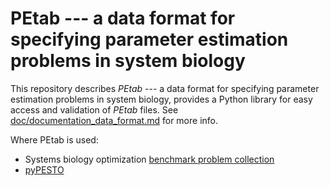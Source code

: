 # PEtab --- a data format for specifying parameter estimation problems in system biology

This repository describes *PEtab* --- a data format for specifying parameter estimation problems in system biology, provides a Python library for easy access and validation of *PEtab* files. See [doc/documentation_data_format.md](doc/documentation_data_format.md) for more info.

Where PEtab is used:

- Systems biology optimization [benchmark problem collection](https://github.com/LoosC/Benchmark-Models/issues)
- [pyPESTO](https://github.com/ICB-DCM/pyPESTO/)


